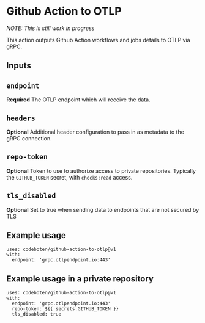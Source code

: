 # Github Action to OTLP

*NOTE: This is still work in progress*

This action outputs Github Action workflows and jobs details to OTLP via gRPC.

## Inputs

## `endpoint`

**Required** The OTLP endpoint which will receive the data.

## `headers`

**Optional** Additional header configuration to pass in as metadata to the gRPC connection.

## `repo-token`

**Optional** Token to use to authorize access to private repositories. Typically the `GITHUB_TOKEN` secret, with `checks:read` access.

## `tls_disabled`

**Optional** Set to true when sending data to endpoints that are not secured by TLS

## Example usage

```
uses: codeboten/github-action-to-otlp@v1
with:
  endpoint: 'grpc.otlpendpoint.io:443'
```

## Example usage in a private repository

```
uses: codeboten/github-action-to-otlp@v1
with:
  endpoint: 'grpc.otlpendpoint.io:443'
  repo-token: ${{ secrets.GITHUB_TOKEN }}
  tls_disabled: true
```
